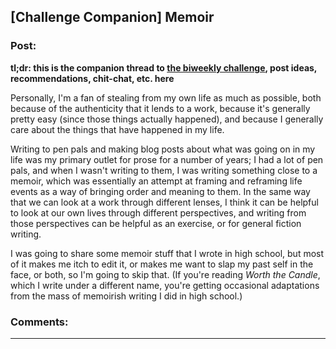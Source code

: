## [Challenge Companion] Memoir

### Post:

**tl;dr: this is the companion thread to [the biweekly challenge](https://www.reddit.com/r/rational/comments/8k1avm/biweekly_challenge_memoir/), post ideas, recommendations, chit-chat, etc. here**

Personally, I'm a fan of stealing from my own life as much as possible, both because of the authenticity that it lends to a work, because it's generally pretty easy (since those things actually happened), and because I generally care about the things that have happened in my life.

Writing to pen pals and making blog posts about what was going on in my life was my primary outlet for prose for a number of years; I had a lot of pen pals, and when I wasn't writing to them, I was writing something close to a memoir, which was essentially an attempt at framing and reframing life events as a way of bringing order and meaning to them. In the same way that we can look at a work through different lenses, I think it can be helpful to look at our own lives through different perspectives, and writing from those perspectives can be helpful as an exercise, or for general fiction writing.

I was going to share some memoir stuff that I wrote in high school, but most of it makes me itch to edit it, or makes me want to slap my past self in the face, or both, so I'm going to skip that. (If you're reading *Worth the Candle*, which I write under a different name, you're getting occasional adaptations from the mass of memoirish writing I did in high school.)

### Comments:

---

